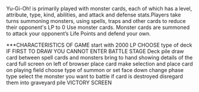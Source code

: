 Yu-Gi-Oh! is primarily played with monster cards, each of which has a level, attribute, type, kind, abilities, and attack and defense stats.Players take turns summoning monsters, using spells, traps and other cards to reduce their opponent's LP to 0
Use monster cards. Monster cards are summoned to attack your opponent’s Life Points and defend your own.

\*\*\*CHARACTERISTICS OF GAME
start with 2000 LP
CHOOSE type of deck
IF FIRST TO DRAW YOU CANNOT ENTER BATTLE STAGE
Deck pile
draw card between spell cards and monsters
bring to hand showing details of the card full screen on left of browser
place card
make selection and place card on playing field
choose type of summon or set face down
change phase type
select the monster you want to battle
if card is destroyed disregard them into graveyard pile
VICTORY SCREEN

